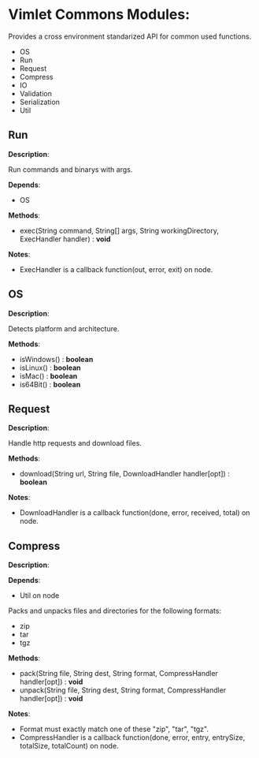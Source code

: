 # Vimlet Commons Modules:

Provides a cross environment standarized API for common used functions.

- OS
- Run
- Request
- Compress
- IO
- Validation
- Serialization
- Util


## Run

**Description**:

Run commands and binarys with args.

**Depends**:
- OS

**Methods**:
- exec(String command, String[] args, String workingDirectory, ExecHandler handler) : **void**

**Notes**:
- ExecHandler is a callback function(out, error, exit) on node.

## OS

**Description**:

Detects platform and architecture.

**Methods**:
- isWindows() : **boolean**
- isLinux() : **boolean**
- isMac() : **boolean**
- is64Bit() : **boolean**

## Request

**Description**:

Handle http requests and download files.

**Methods**:
- download(String url, String file, DownloadHandler handler[opt]) : **boolean**

**Notes**:
- DownloadHandler is a callback function(done, error, received, total) on node.

## Compress

**Description**:

**Depends**:
- Util on node

Packs and unpacks files and directories for the following formats:
- zip
- tar
- tgz

**Methods**:
- pack(String file, String dest, String format, CompressHandler handler[opt]) : **void**
- unpack(String file, String dest, String format, CompressHandler handler[opt]) : **void**

**Notes**:
- Format must exactly match one of these "zip", "tar", "tgz".
- CompressHandler is a callback function(done, error, entry, entrySize, totalSize, totalCount) on node.
